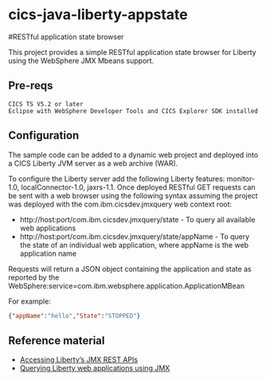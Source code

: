 # cics-java-liberty-appstate

#RESTful application state browser

This project provides a simple RESTful application state browser for Liberty using the WebSphere JMX Mbeans support.


## Pre-reqs

    CICS TS V5.2 or later
    Eclipse with WebSphere Developer Tools and CICS Explorer SDK installed

## Configuration

The sample  code can be added to a dynamic web project and deployed into a CICS Liberty JVM server as a web archive (WAR).


To configure the Liberty server add the following Liberty features: monitor-1.0, localConnector-1.0, jaxrs-1.1. Once deployed RESTful GET requests can be sent with a web browser 
using the following syntax assuming the project was deployed with the com.ibm.cicsdev.jmxquery web context root:
* http://host:port/com.ibm.cicsdev.jmxquery/state - To query all available web applications
* http://host:port/com.ibm.cicsdev.jmxquery/state/appName  - To query the state of an individual web application, where appName is the web application name 

Requests will return a JSON object containing the application and state as reported by the WebSphere:service=com.ibm.websphere.application.ApplicationMBean

For example:
```json
{"appName":"hello","State":"STOPPED"}
```



## Reference material
* [Accessing Liberty’s JMX REST APIs](https://developer.ibm.com/wasdev/docs/accessing-libertys-jmx-rest-apis)
* [Querying Liberty web applications using JMX](blog.md)



